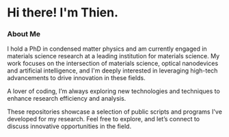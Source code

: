 # Hi there! I'm Thien.

### About Me
I hold a PhD in condensed matter physics and am currently engaged in materials science research at a leading institution for materials science. My work focuses on the intersection of materials science, optical nanodevices and artificial intelligence, and I'm deeply interested in leveraging high-tech advancements to drive innovation in these fields. 

A lover of coding, I’m always exploring new technologies and techniques to enhance research efficiency and analysis. 

These repositories showcase a selection of public scripts and programs I've developed for my research. Feel free to explore, and let’s connect to discuss innovative opportunities in the field.

<!--
**ngoducthien/ngoducthien** is a ✨ _special_ ✨ repository because its `README.md` (this file) appears on your GitHub profile.

Here are some ideas to get you started:

- 🔭 I’m currently working on ...
- 🌱 I’m currently learning ...
- 👯 I’m looking to collaborate on ...
- 🤔 I’m looking for help with ...
- 💬 Ask me about ...
- 📫 How to reach me: ...
- 😄 Pronouns: ...
- ⚡ Fun fact: ...


![Your GitHub stats](https://github-readme-stats.vercel.app/api?username=yourusername&show_icons=true&theme=radical)

[![LinkedIn](https://img.shields.io/badge/LinkedIn-Connect-blue?logo=linkedin&logoColor=white)](https://www.linkedin.com/in/yourprofile)
[![Email](https://img.shields.io/badge/Email-Contact-red?logo=gmail&logoColor=white)](mailto:youremail@example.com)

-->
